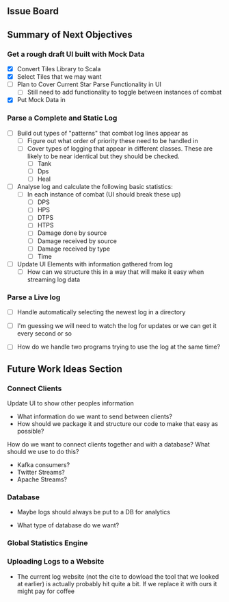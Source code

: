 **Issue Board**
---

Summary of Next Objectives
---

### Get a rough draft UI built with Mock Data

- [x] Convert Tiles Library to Scala
- [x] Select Tiles that we may want
- [ ] Plan to Cover Current Star Parse Functionality in UI
    - [ ] Still need to add functionality to toggle between instances of combat
- [x] Put Mock Data in
    
### Parse a Complete and Static Log
- [ ] Build out types of "patterns" that combat log lines appear as
    - [ ] Figure out what order of priority these need to be handled in 
    - [ ] Cover types of logging that appear in different classes. These are likely to be near identical but they should be checked.
        - [ ] Tank
        - [ ] Dps
        - [ ] Heal
    
- [ ] Analyse log and calculate the following basic statistics:
  - [ ] In each instance of combat (UI should break these up)
    - [ ] DPS
    - [ ] HPS
    - [ ] DTPS
    - [ ] HTPS
    - [ ] Damage done by source
    - [ ] Damage received by source
    - [ ] Damage received by type
    - [ ] Time
    
- [ ] Update UI Elements with information gathered from log
    - [ ] How can we structure this in a way that will make it easy when streaming log data
    
### Parse a Live log 
- [ ] Handle automatically selecting the newest log in a directory 

- [ ] I'm guessing we will need to watch the log for updates or we can get it every second or so 

- [ ] How do we handle two programs trying to use the log at the same time?


Future Work Ideas Section
---

### Connect Clients

Update UI to show other peoples information
- What information do we want to send between clients?
- How should we package it and structure our code to make that easy as possible?

How do we want to connect clients together and with a database? What should we use to do this?
- Kafka consumers?
- Twitter Streams?
- Apache Streams? 

### Database 

- Maybe logs should always be put to a DB for analytics

- What type of database do we want?

### Global Statistics Engine

### Uploading Logs to a Website
- The current log website (not the cite to dowload the tool that we looked at earlier) is actually probably hit quite a bit. If we replace it with ours it might pay for coffee
